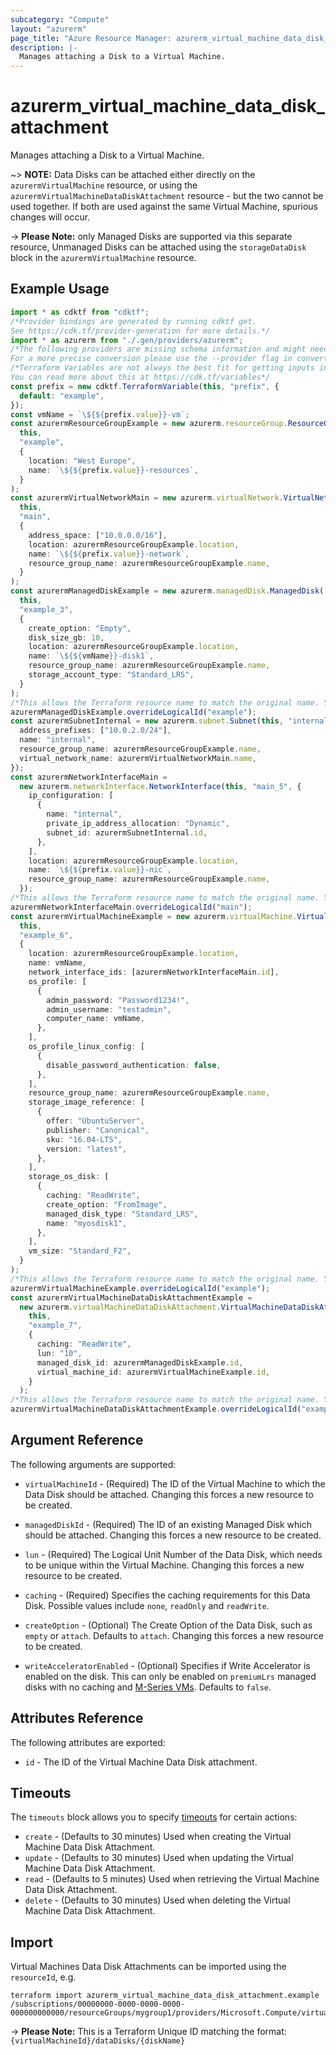 ```yaml
---
subcategory: "Compute"
layout: "azurerm"
page_title: "Azure Resource Manager: azurerm_virtual_machine_data_disk_attachment"
description: |-
  Manages attaching a Disk to a Virtual Machine.
---
```


# azurerm\_virtual\_machine\_data\_disk\_attachment

Manages attaching a Disk to a Virtual Machine.

\~> **NOTE:** Data Disks can be attached either directly on the `azurermVirtualMachine` resource, or using the `azurermVirtualMachineDataDiskAttachment` resource - but the two cannot be used together. If both are used against the same Virtual Machine, spurious changes will occur.

\-> **Please Note:** only Managed Disks are supported via this separate resource, Unmanaged Disks can be attached using the `storageDataDisk` block in the `azurermVirtualMachine` resource.

## Example Usage

```typescript
import * as cdktf from "cdktf";
/*Provider bindings are generated by running cdktf get.
See https://cdk.tf/provider-generation for more details.*/
import * as azurerm from "./.gen/providers/azurerm";
/*The following providers are missing schema information and might need manual adjustments to synthesize correctly: azurerm.
For a more precise conversion please use the --provider flag in convert.*/
/*Terraform Variables are not always the best fit for getting inputs in the context of Terraform CDK.
You can read more about this at https://cdk.tf/variables*/
const prefix = new cdktf.TerraformVariable(this, "prefix", {
  default: "example",
});
const vmName = `\${${prefix.value}}-vm`;
const azurermResourceGroupExample = new azurerm.resourceGroup.ResourceGroup(
  this,
  "example",
  {
    location: "West Europe",
    name: `\${${prefix.value}}-resources`,
  }
);
const azurermVirtualNetworkMain = new azurerm.virtualNetwork.VirtualNetwork(
  this,
  "main",
  {
    address_space: ["10.0.0.0/16"],
    location: azurermResourceGroupExample.location,
    name: `\${${prefix.value}}-network`,
    resource_group_name: azurermResourceGroupExample.name,
  }
);
const azurermManagedDiskExample = new azurerm.managedDisk.ManagedDisk(
  this,
  "example_3",
  {
    create_option: "Empty",
    disk_size_gb: 10,
    location: azurermResourceGroupExample.location,
    name: `\${${vmName}}-disk1`,
    resource_group_name: azurermResourceGroupExample.name,
    storage_account_type: "Standard_LRS",
  }
);
/*This allows the Terraform resource name to match the original name. You can remove the call if you don't need them to match.*/
azurermManagedDiskExample.overrideLogicalId("example");
const azurermSubnetInternal = new azurerm.subnet.Subnet(this, "internal", {
  address_prefixes: ["10.0.2.0/24"],
  name: "internal",
  resource_group_name: azurermResourceGroupExample.name,
  virtual_network_name: azurermVirtualNetworkMain.name,
});
const azurermNetworkInterfaceMain =
  new azurerm.networkInterface.NetworkInterface(this, "main_5", {
    ip_configuration: [
      {
        name: "internal",
        private_ip_address_allocation: "Dynamic",
        subnet_id: azurermSubnetInternal.id,
      },
    ],
    location: azurermResourceGroupExample.location,
    name: `\${${prefix.value}}-nic`,
    resource_group_name: azurermResourceGroupExample.name,
  });
/*This allows the Terraform resource name to match the original name. You can remove the call if you don't need them to match.*/
azurermNetworkInterfaceMain.overrideLogicalId("main");
const azurermVirtualMachineExample = new azurerm.virtualMachine.VirtualMachine(
  this,
  "example_6",
  {
    location: azurermResourceGroupExample.location,
    name: vmName,
    network_interface_ids: [azurermNetworkInterfaceMain.id],
    os_profile: [
      {
        admin_password: "Password1234!",
        admin_username: "testadmin",
        computer_name: vmName,
      },
    ],
    os_profile_linux_config: [
      {
        disable_password_authentication: false,
      },
    ],
    resource_group_name: azurermResourceGroupExample.name,
    storage_image_reference: [
      {
        offer: "UbuntuServer",
        publisher: "Canonical",
        sku: "16.04-LTS",
        version: "latest",
      },
    ],
    storage_os_disk: [
      {
        caching: "ReadWrite",
        create_option: "FromImage",
        managed_disk_type: "Standard_LRS",
        name: "myosdisk1",
      },
    ],
    vm_size: "Standard_F2",
  }
);
/*This allows the Terraform resource name to match the original name. You can remove the call if you don't need them to match.*/
azurermVirtualMachineExample.overrideLogicalId("example");
const azurermVirtualMachineDataDiskAttachmentExample =
  new azurerm.virtualMachineDataDiskAttachment.VirtualMachineDataDiskAttachment(
    this,
    "example_7",
    {
      caching: "ReadWrite",
      lun: "10",
      managed_disk_id: azurermManagedDiskExample.id,
      virtual_machine_id: azurermVirtualMachineExample.id,
    }
  );
/*This allows the Terraform resource name to match the original name. You can remove the call if you don't need them to match.*/
azurermVirtualMachineDataDiskAttachmentExample.overrideLogicalId("example");

```

## Argument Reference

The following arguments are supported:

*   `virtualMachineId` - (Required) The ID of the Virtual Machine to which the Data Disk should be attached. Changing this forces a new resource to be created.

*   `managedDiskId` - (Required) The ID of an existing Managed Disk which should be attached. Changing this forces a new resource to be created.

*   `lun` - (Required) The Logical Unit Number of the Data Disk, which needs to be unique within the Virtual Machine. Changing this forces a new resource to be created.

*   `caching` - (Required) Specifies the caching requirements for this Data Disk. Possible values include `none`, `readOnly` and `readWrite`.

*   `createOption` - (Optional) The Create Option of the Data Disk, such as `empty` or `attach`. Defaults to `attach`. Changing this forces a new resource to be created.

*   `writeAcceleratorEnabled` - (Optional) Specifies if Write Accelerator is enabled on the disk. This can only be enabled on `premiumLrs` managed disks with no caching and [M-Series VMs](https://docs.microsoft.com/azure/virtual-machines/workloads/sap/how-to-enable-write-accelerator). Defaults to `false`.

## Attributes Reference

The following attributes are exported:

* `id` - The ID of the Virtual Machine Data Disk attachment.

## Timeouts

The `timeouts` block allows you to specify [timeouts](https://www.terraform.io/language/resources/syntax#operation-timeouts) for certain actions:

* `create` - (Defaults to 30 minutes) Used when creating the Virtual Machine Data Disk Attachment.
* `update` - (Defaults to 30 minutes) Used when updating the Virtual Machine Data Disk Attachment.
* `read` - (Defaults to 5 minutes) Used when retrieving the Virtual Machine Data Disk Attachment.
* `delete` - (Defaults to 30 minutes) Used when deleting the Virtual Machine Data Disk Attachment.

## Import

Virtual Machines Data Disk Attachments can be imported using the `resourceId`, e.g.

```shell
terraform import azurerm_virtual_machine_data_disk_attachment.example /subscriptions/00000000-0000-0000-0000-000000000000/resourceGroups/mygroup1/providers/Microsoft.Compute/virtualMachines/machine1/dataDisks/disk1
```

\-> **Please Note:** This is a Terraform Unique ID matching the format: `{virtualMachineId}/dataDisks/{diskName}`
